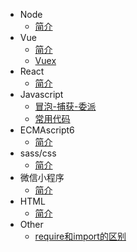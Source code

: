 - Node
  - [简介](Node/README.md)
- Vue
  - [简介](Vue/README.md)
  - [Vuex](Vue/Vuex学习笔记.md)
- React
  - [简介](React/README.md)
- Javascript
  - [冒泡-捕获-委派](JavaScript/bubble.md)
  - [常用代码](JavaScript/常用代码.md)
- ECMAscript6
  - [简介](ECMAscript6/README.md)
- sass/css
  - [简介](sass/README.md)
- 微信小程序
  - [简介](wechatApp/README.md)
- HTML
  - [简介](HTML/README.md)
- Other
  - [require和import的区别](other/requireVsimport.md)
